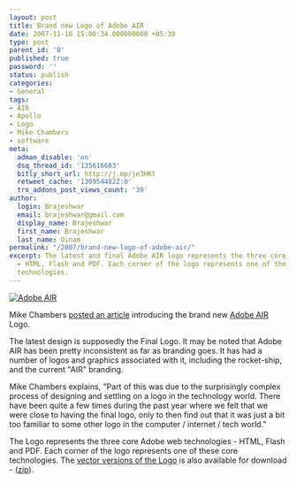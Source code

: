 ```yaml
---
layout: post
title: Brand new Logo of Adobe AIR
date: 2007-11-16 15:00:34.000000000 +05:30
type: post
parent_id: '0'
published: true
password: ''
status: publish
categories:
- General
tags:
- AIR
- Apollo
- Logo
- Mike Chambers
- software
meta:
  adman_disable: 'on'
  dsq_thread_id: '135616683'
  bitly_short_url: http://j.mp/je3HKt
  retweet_cache: '1309544822:0'
  trx_addons_post_views_count: '39'
author:
  login: Brajeshwar
  email: brajeshwar@gmail.com
  display_name: Brajeshwar
  first_name: Brajeshwar
  last_name: Oinam
permalink: "/2007/brand-new-logo-of-adobe-air/"
excerpt: The latest and final Adobe AIR logo represents the three core Adobe web technologies
  - HTML, Flash and PDF. Each corner of the logo represents one of the three core
  technologies.
---
```

<p><a href="http://www.adobe.com/go/air"><img src="{{ site.baseurl }}/assets/2007/11/air-logo.jpg" alt="Adobe AIR" style="border: 0 none;" /></a></p>
<p>Mike Chambers <a href="http://www.mikechambers.com/blog/2007/11/15/introducing-the-adobe-air-logo/">posted an article</a> introducing the brand new <a href="http://www.adobe.com/go/air">Adobe AIR</a> Logo.</p>
<p>The latest design is supposedly the Final Logo. It may be noted that Adobe AIR has been pretty inconsistent as far as branding goes. It has had a number of logos and graphics associated with it, including the rocket-ship, and the current "AIR" branding.</p>
<p>Mike Chambers explains, "Part of this was due to the surprisingly complex process of designing and settling on a logo in the technology world. There have been quite a few times during the past year where we felt that we were close to having the final logo, only to then find out that it was just a bit too familiar to some other logo in the computer / internet / tech world."</p>
<p>The Logo represents the three core Adobe web technologies - HTML, Flash and PDF. Each corner of the logo represents one of these core technologies. The <a href="http://www.mikechambers.com/blog/files/adobe_air_logo.zip">vector versions of the Logo</a> is also available for download - (<a href="http://www.mikechambers.com/blog/files/adobe_air_logo.zip">zip</a>).</p>

